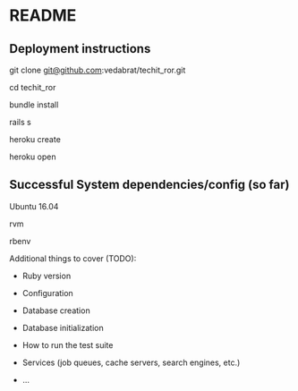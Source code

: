 # README

## Deployment instructions

git clone git@github.com:vedabrat/techit_ror.git

cd techit_ror

bundle install

rails s

heroku create

heroku open

## Successful System dependencies/config (so far)

Ubuntu 16.04

rvm

rbenv


Additional things to cover (TODO):

* Ruby version

* Configuration

* Database creation

* Database initialization

* How to run the test suite

* Services (job queues, cache servers, search engines, etc.)

* ...
